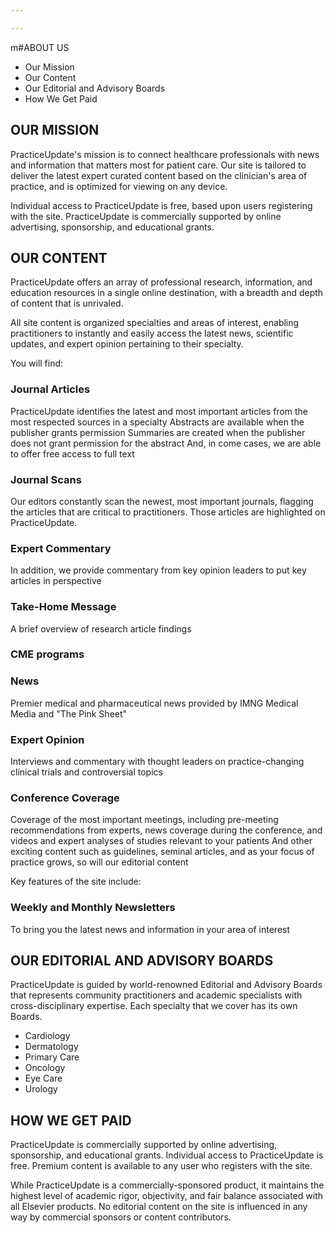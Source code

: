 ```yaml
---

---
```

m#ABOUT US

- Our Mission
- Our Content
- Our Editorial and Advisory Boards
- How We Get Paid

## OUR MISSION

PracticeUpdate's mission is to connect healthcare professionals with news and information that matters most for patient care. Our site is tailored to deliver the latest expert curated content based on the clinician's area of practice, and is optimized for viewing on any device.

Individual access to PracticeUpdate is free, based upon users registering with the site. PracticeUpdate is commercially supported by online advertising, sponsorship, and educational grants.

## OUR CONTENT
PracticeUpdate offers an array of professional research, information, and education resources in a single online destination, with a breadth and depth of content that is unrivaled.

All site content is organized specialties and areas of interest, enabling practitioners to instantly and easily access the latest news, scientific updates, and expert opinion pertaining to their specialty.

You will find:

### Journal Articles

PracticeUpdate identifies the latest and most important articles from the most respected sources in a specialty
Abstracts are available when the publisher grants permission
Summaries are created when the publisher does not grant permission for the abstract
And, in come cases, we are able to offer free access to full text

### Journal Scans

Our editors constantly scan the newest, most important journals, flagging the articles that are critical to practitioners. Those articles are highlighted on PracticeUpdate.

### Expert Commentary

In addition, we provide commentary from key opinion leaders to put key articles in perspective

### Take-Home Message

A brief overview of research article findings

### CME programs

### News

Premier medical and pharmaceutical news provided by IMNG Medical Media and "The Pink Sheet"

### Expert Opinion

Interviews and commentary with thought leaders on practice-changing clinical trials and controversial topics


### Conference Coverage

Coverage of the most important meetings, including pre-meeting recommendations from experts, news coverage during the conference, and videos and expert analyses of studies relevant to your patients
And other exciting content such as guidelines, seminal articles, and as your focus of practice grows, so will our editorial content

Key features of the site include:

### Weekly and Monthly Newsletters

To bring you the latest news and information in your area of interest

## OUR EDITORIAL AND ADVISORY BOARDS

PracticeUpdate is guided by world-renowned Editorial and Advisory Boards that represents community practitioners and academic specialists with cross-disciplinary expertise. Each specialty that we cover has its own Boards.

- Cardiology
- Dermatology
- Primary Care
- Oncology
- Eye Care
- Urology

## HOW WE GET PAID

PracticeUpdate is commercially supported by online advertising, sponsorship, and educational grants. Individual access to PracticeUpdate is free. Premium content is available to any user who registers with the site.

While PracticeUpdate is a commercially-sponsored product, it maintains the highest level of academic rigor, objectivity, and fair balance associated with all Elsevier products. No editorial content on the site is influenced in any way by commercial sponsors or content contributors.
